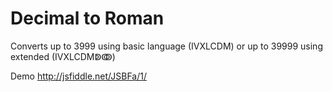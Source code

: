 Decimal to Roman
=========

Converts up to 3999 using basic language (IVXLCDM) or up to 39999 using extended (IVXLCDMↁↂ)

Demo http://jsfiddle.net/JSBFa/1/